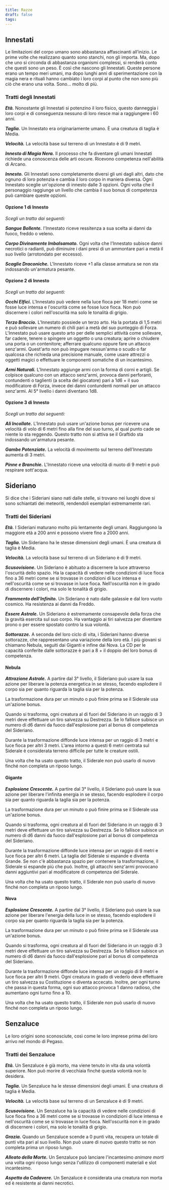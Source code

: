 ```yaml
---
title: Razze
draft: false
tags:
---
```

## Innestati
Le limitazioni del corpo umano sono abbastanza affascinanti all’inizio. Le prime volte che realizzano quanto sono stanchi, non gli importa. Ma, dopo che uno si circonda di abbastanza organismi complessi, si renderà conto che questi sono un peso. È così che nascono gli Innestati. Queste persone erano un tempo meri umani, ma dopo lunghi anni di sperimentazione con la magia nera e rituali hanno cambiato i loro corpi al punto che non sono più ciò che erano una volta. 
Sono… molto di più.

### Tratti degli Innestati
***Età.*** Nonostante gli Innestati si potenzino il loro fisico, questo danneggia i loro corpi e di conseguenza nessuno di loro riesce mai a raggiungere i 60 anni.

***Taglia.*** Un Innestato era originariamente umano. È una creatura di taglia è Media. 

***Velocità.*** La velocità base sul terreno di un Innestato è di 9 metri.

***Innesto di Magia Nera.*** Il processo che fa diventare gli umani Innestati richiede una conoscenza delle arti oscure. Ricevono competenza nell'abilità di Arcano.

***Innesto.*** Gli Innestati sono completamente diversi gli uni dagli altri, dato che ognuno di loro potenzia e cambia il loro corpo in maniera diversa. Ogni Innestato sceglie un'opzione di innesto dalle 3 opzioni. Ogni volta che il personaggio raggiunge un livello che cambia il suo bonus di competenza può cambiare queste opzioni.

#### Opzione 1 di Innesto
*Scegli un tratto dai seguenti:*

***Sangue Bollente.*** l'Innestato riceve ressitenza a sua scelta ai danni da fuoco, freddo o veleno.

***Corpo Divinamente Imbalsamato.*** Ogni volta che l'Innestato subisce danni necrotici o radianti, può diminuire i dani presi di un ammontare pari a metà il suo livello (arrotondato per eccesso).

***Scaglie Draconiche.*** L'Innestato riceve +1 alla classe armatura se non sta indossando un'armatura pesante.

#### Opzione 2 di Innesto
*Scegli un tratto dai seguenti:*

***Occhi Elfici.*** L'Innestato può vedere nella luce fioca per 18 metri come se fosse luce intensa e l'oscurità come se fosse luce fioca. Non può discernere i colori nell'oscurità ma solo le tonalità di grigio. 

***Terzo Braccio.*** L'Innestato possiede un terzo arto. Ha la portata di 1,5 metri e può sollevare un numero di chili pari a metà del suo punteggio di Forza. L'Innestato può usare questo arto per delle semplici attività come sollevare, far cadere, tenere o spingere un oggetto o una creatura; aprire o chiudere una porta o un contenitore; afferrare qualcuno oppure fare un attacco senz'armi. Quest'arto non può impugare nessun'arma o scudo o far qualcosa che richieda una precisione manuale, come usare attrezzi o oggetti magici o effettuare le componenti somatiche di un incantesimo.

***Armi Naturali.*** L'Innestato aggiunge armi con la forma di corni e artigli. Se colpisce qualcuno con un attacco senz'armi, provoca danni perforanti, contundenti o taglienti (a scelta del giocatore) pari a 1d6 + il suo modificatore di Forza, invece dei danni contundenti normali per un attacco senz'armi. Al 5° livello i danni diventano 1d8.

#### Opzione 3 di Innesto
*Scegli un tratto dai seguenti:*

***Ali Incollate.*** L'Innestato può usare un'azione bonus per ricevere una velocità di volo di 6 metri fino alla fine del suo turno, al qual punto cade se niente lo sta reggendo. Questo tratto non si attiva se il Graftido sta indossando un'armatura pesante.

***Gambe Potenziate.*** La velocità di movimento sul terreno dell'Innestato aumenta di 3 metri.

***Pinne e Branchie.*** L'Innestato riceve una velocità di nuoto di 9 metri e può respirare sott'acqua.

## Sideriano
Si dice che i Sideriani siano nati dalle stelle, si trovano nei luoghi dove si sono schiantati dei meteoriti, rendendoli esemplari estremamente rari. 

### Tratti dei Sideriani
***Età.*** I Sideriani maturano molto più lentamente degli umani. Raggiungono la maggiore età a 200 anni e possono vivere fino a 2000 anni.

***Taglia.*** Un Sideriano ha le stesse dimensioni degli umani. È una creatura di taglia è Media. 

***Velocità.*** La velocità base sul terreno di un Sideriano è di 9 metri.

***Scusovisione.*** Un Sideriano è abituato a discernere la luce attraverso l'oscurità dello spazio. Ha la capacità di vedere nelle condizioni di luce fioca fino a 36 metri come se si trovasse in condizioni di luce intensa e nell'oscurità come se si trovasse in luce fioca. Nell'oscurità non è in grado di discernere i colori, ma solo le tonalità di grigio.

***Frammento dell'Infinito.*** Un Sideriano è nato dalle galassie e dal loro vuoto cosmico. Ha resistenza ai danni da Freddo.

***Essere Astrale.*** Un Sideriano è estremamente consapevole della forza che la gravità esercita sul suo corpo. Ha vantaggio ai tiri salvezza per diventare prono o per essere spostato contro la sua volontà.

***Sottorazze.*** A seconda del loro ciclo di vita, i Sideriani hanno diverse sottorazze, che rappresentano una variazione della loro età. I più giovani si chiamano Nebula, seguiti dai Giganti e infine dai Nova. La CD per le capacità conferite dalle sottorazze è pari a 8 + il doppio del loro bonus di competenza.

#### Nebula
***Attrazione Astrale.*** A partire dal 3° livello, il Sideriano può usare la sua azione per liberare la potenza energetica in se stesso, facendo esplodere il corpo sia per quanto riguarda la taglia sia per la potenza.

La trasformazione dura per un minuto o può finire prima se il Siderale usa un'azione bonus. 

Quando si trasforma, ogni creatura al di fuori del Sideriano in un raggio di 3 metri deve effettuare un tiro salvezza su Destrezza. Se lo fallisce subisce un numero di d6 danni da fuoco dall'esplosione pari al bonus di competenza del Sideriano. 

Durante la trasformazione diffonde luce intensa per un raggio di 3 metri e luce fioca per altri 3 metri. L'area intorno a questi 6 metri centrata sul Siderale è considerata terreno difficile per tutte le creature ostili. 

Una volta che ha usato questo tratto, il Siderale non può usarlo di nuovo finché non completa un riposo lungo. 

#### Gigante
***Esplosione Crescente.*** A partire dal 3° livello, il Sideriano può usare la sua azione per liberare l'infinita energia in se stesso, facendo esplodere il corpo sia per quanto riguarda la taglia sia per la potenza. 

La trasformazione dura per un minuto o può finire prima se il Siderale usa un'azione bonus. 

Quando si trasforma, ogni creatura al di fuori del Sideriano in un raggio di 3 metri deve effettuare un tiro salvezza su Destrezza. Se lo fallisce subisce un numero di d6 danni da fuoco dall'esplosione pari al bonus di competenza del Sideriano. 

Durante la trasformazione diffonde luce intensa per un raggio di 6 metri e luce fioca per altri 6 metri. La taglia del Siderale si espande e diventa Grande. Se non c'è abbastanza spazio per contenere la trasformazione, il Siderale si espande più che può. Inoltre, gli attacchi senz'armi provocano danni aggiuntivi pari al modificatore di competenza del Siderale. 

Una volta che ha usato questo tratto, il Siderale non può usarlo di nuovo finché non completa un riposo lungo. 

#### Nova
***Esplosione Crescente.*** A partire dal 3° livello, il Sideriano può usare la sua azione per liberare l'energia della luce in se stesso, facendo esplodere il corpo sia per quanto riguarda la taglia sia per la potenza. 

La trasformazione dura per un minuto o può finire prima se il Siderale usa un'azione bonus. 

Quando si trasforma, ogni creatura al di fuori del Sideriano in un raggio di 3 metri deve effettuare un tiro salvezza su Destrezza. Se lo fallisce subisce un numero di d6 danni da fuoco dall'esplosione pari al bonus di competenza del Sideriano. 

Durante la trasformazione diffonde luce intensa per un raggio di 9 metri e luce fioca per altri 9 metri. Ogni creatura in grado di vederlo deve effettuare un tiro salvezza su Costituzione o diventa accecato. Inoltre, per ogni turno che passa in questa forma, ogni suo attacco provoca 1 danno radioso, che aumentano ogni turno fino a 10. 

Una volta che ha usato questo tratto, il Siderale non può usarlo di nuovo finché non completa un riposo lungo. 

## Senzaluce
Le loro origini sono sconosciute, così come le loro imprese prima del loro arrivo nel mondo di Pegaso.

### Tratti dei Senzaluce
***Età.*** Un Senzaluce è già morto, ma viene tenuto in vita da una volontà superiore. Non può morire di vecchiaia finché questa volontà non lo desidera.

***Taglia.*** Un Senzaluce ha le stesse dimensioni degli umani. È una creatura di taglia è Media. 

***Velocità.*** La velocità base sul terreno di un Senzaluce è di 9 metri.

***Scusovisione.*** Un Senzaluce ha la capacità di vedere nelle condizioni di luce fioca fino a 36 metri come se si trovasse in condizioni di luce intensa e nell'oscurità come se si trovasse in luce fioca. Nell'oscurità non è in grado di discernere i colori, ma solo le tonalità di grigio.

***Grazia.*** Quando un Senzaluce scende a 0 punti vita, recupera un totale di punti vita pari al suo livello. Non può usare di nuovo questo tratto se non completa prima un riposo lungo.

***Alleato della Morte.*** Un Senzaluce può lanciare l'incantesimo *animare morti* una volta ogni riposo lungo senza l'utilizzo di componenti materiali e slot incantesimo.

***Aspetto da Cadavere.*** Un Senzaluce è considerata una creatura non morta ed è resistente ai danni necrotici.